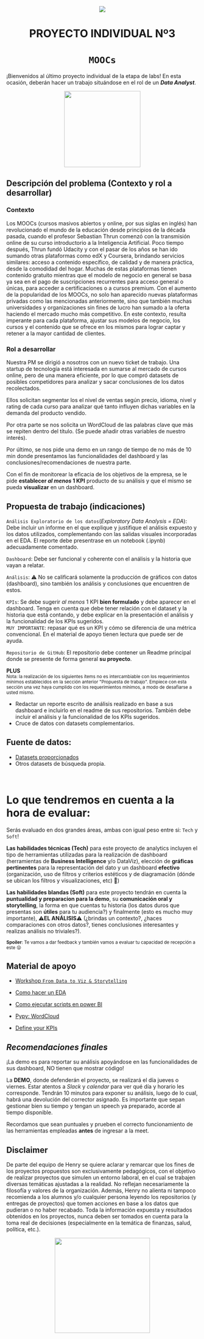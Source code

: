 <p align='center'>
<img src ="https://d31uz8lwfmyn8g.cloudfront.net/Assets/logo-henry-white-lg.png">
<p>

<h1 align='center'>
 <b>PROYECTO INDIVIDUAL Nº3</b>
</h1>
 
# <h1 align="center">**`MOOCs`**</h1>

¡Bienvenidos al último proyecto individual de la etapa de labs! En esta ocasión, deberán hacer un trabajo situándose en el rol de un ***Data Analyst***.
<p align='center'>
<img src = 'https://thumbs.dreamstime.com/b/mooc-massive-open-online-course-learning-vector-219370657.jpg' height = 200>
<p>


## **Descripción del problema (Contexto y rol a desarrollar)**

### **Contexto**

Los MOOCs (cursos masivos abiertos y online, por sus siglas en inglés) han revolucionado el mundo de la educación desde principios de la década pasada, cuando el profesor Sebastian Thrun comenzó con la transmisión online de su curso introductorio a la Inteligencia Artificial. Poco tiempo después, Thrun fundó Udacity y con el pasar de los años se han ido sumando otras plataformas como edX y Coursera, brindando servicios similares: acceso a contenido específico, de calidad y de manera práctica, desde la comodidad del hogar. Muchas de estas plataformas tienen contenido gratuito mientras que el modelo de negocio en general se basa ya sea en el pago de suscripciones recurrentes para acceso general o únicas, para acceder a certificaciones o a cursos premium.
Con el aumento de la popularidad de los MOOCs, no solo han aparecido nuevas plataformas privadas como las mencionadas anteriormente, sino que también muchas universidades y organizaciones sin fines de lucro han sumado a la oferta haciendo el mercado mucho más competitivo. En este contexto, resulta imperante para cada plataforma, ajustar sus modelos de negocio, los cursos y el contenido que se ofrece en los mismos para lograr captar y retener a la mayor cantidad de clientes.

### Rol a desarrollar

Nuestra PM se dirigió a nosotros con un nuevo ticket de trabajo. Una startup de tecnología está interesada en sumarse al mercado de cursos online, pero de una manera eficiente, por lo que compró datasets de posibles competidores para analizar y sacar conclusiones de los datos recolectados.

Ellos solicitan segmentar los el nivel de ventas según precio, idioma, nivel y rating de cada curso para analizar qué tanto influyen dichas variables en la demanda del producto vendido.

Por otra parte se nos solicita un WordCloud de las palabras clave que más se repiten dentro del título. (Se puede añadir otras variables de nuestro interés). 

Por último, se nos pide una demo en un rango de tiempo de no más de 10 min donde presentamos las funcionalidades del dashboard y las conclusiones/recomendaciones de nuestra parte.

Con el fin de monitorear la eficacia de los objetivos de la empresa, se le pide **establecer _al menos_ 1 KPI** producto de su análisis y que el mismo se pueda **visualizar** en un dashboard.


## **Propuesta de trabajo (indicaciones)**

`Análisis Exploratorio de los datos`(_Exploratory Data Analysis = EDA_):
Debe incluir un informe en el que explique y justifique el análisis expuesto y los datos utilizados, complementando con las salidas visuales incorporadas en el EDA. El reporte debe presentrase en un notebook (.ipynb) adecuadamente comentado.

`Dashboard`:
Debe ser funcional y coherente con el análisis y la historia que vayan a relatar.

`Análisis`: :warning:
No se calificará solamente la producción de gráficos con datos (dashboard), sino también los análisis y conclusiones que encuentren de estos.

`KPIs`:
Se debe sugerir _al menos_ 1 KPI **bien formulado** y debe aparecer en el dashboard. Tenga en cuenta que debe tener relación con el dataset y la historia que está contando, y debe explicar en la presentación el análisis y la funcionalidad de los KPIs sugeridos.  
`MUY IMPORTANTE`: repasar qué es un KPI y cómo se diferencia de una métrica convencional. En el material de apoyo tienen lectura que puede ser de ayuda.</small>

`Repositorio de GitHub`:
El repositorio debe contener un Readme principal donde se presente de forma general **su proyecto**.

**PLUS**
<br>
<sub> Nota: la realización de los siguientes ítems no es intercambiable con los requerimientos mínimos establecidos en la sección anterior "Propuesta de trabajo". Empiece con esta sección una vez haya cumplido con los requerimientos mínimos, a modo de desafiarse a usted mismo.</sub>

- Redactar un reporte escrito de análisis realizado en base a sus dashboard e incluirlo en el readme de sus repositorios. También debe incluir el análisis y la funcionalidad de los KPIs sugeridos.
- Cruce de datos con datasets complementarios.

## Fuente de datos:
- [Datasets proporcionados ](https://drive.google.com/drive/folders/1Ek0ptpvIKwiM7-aeBfSOdtnxnKOJ4HvP?usp=sharing)
- Otros datasets de búsqueda propia.

<br>

<h1>Lo que tendremos en cuenta a la hora de evaluar:</h1>

Serás evaluado en dos grandes áreas, ambas con igual peso entre si: `Tech` y `Soft`!

**Las habilidades técnicas (Tech)** para este proyecto de analytics incluyen el tipo de herramientas utilizadas para la realización de dashboard (herramientas de **Business Intelligence** y/o DataViz), elección de **gráficas pertinentes** para la representación del dato y un dashboard **efectivo** (organización, uso de filtros y criterios estéticos y de diagramación (dónde se ubican los filtros y visualizaciones, etc) :nail_care:)

**Las habilidades blandas (Soft)** para este proyecto tendrán en cuenta la **puntualidad y preparacion para la demo**, su **comunicación oral y storytelling**, la forma en que cuentas tu historia (los datos duros que presentas son **útiles** para tu audiencia?) y finalmente (esto es mucho muy importante), :warning:**EL ANÁLISIS**:warning: (¿brindas un contexto?, ¿haces comparaciones con otros datos?, tienes conclusiones interesantes y realizas análisis no triviales?).

<sub>**Spoiler**: Te vamos a dar feedback y también vamos a evaluar tu capacidad de recepción a este :stuck_out_tongue: </sub>


## Material de apoyo
- [Workshop `From Data to Viz & Storytelling`](https://www.students.soyhenry.com/classes/121?cohortId=58&videoOrdinal=1)
- [Como hacer un EDA](https://medium.com/nerd-for-tech/how-to-do-some-basic-eda-a-guide-for-dummies-d76d9a82242c)
- [Como ejecutar scripts en power BI](https://learn.microsoft.com/es-es/power-bi/connect-data/desktop-python-scripts)

- [Pypy: WordCloud](https://pypi.org/project/wordcloud/)

- [Define your KPIs](https://medium.com/swlh/define-your-kpis-1a2072f1435)

## ***Recomendaciones finales***

¡La demo es para reportar su análisis apoyándose en las funcionalidades de sus dashboard, NO tienen que mostrar código!

La **DEMO**, donde defenderán el proyecto, se realizará el día jueves o viernes. Estar atentos a *Slack* y  *calendar* para ver qué día y horario les corresponde. Tendrán 10 minutos para exponer su análisis, luego de lo cual, habrá una devolución del corrector asignado. 
Es importante que sepan gestionar bien su tiempo y tengan un speech ya preparado, acorde al tiempo disponible.
 
Recordamos que sean puntuales y prueben el correcto funcionamiento de las herramientas empleadas **antes** de ingresar a la meet.



## Disclaimer
De parte del equipo de Henry se quiere aclarar y remarcar que los fines de los proyectos propuestos son exclusivamente pedagógicos, con el objetivo de realizar proyectos que simulen un entorno laboral, en el cual se trabajen diversas temáticas ajustadas a la realidad. No reflejan necesariamente la filosofía y valores de la organización. Además, Henry no alienta ni tampoco recomienda a los alumnos y/o cualquier persona leyendo los repositorios (y entregas de proyectos) que tomen acciones en base a los datos que pudieran o no haber recabado. Toda la información expuesta y resultados obtenidos en los proyectos, nunca deben ser tomados en cuenta para la toma real de decisiones (especialmente en la temática de finanzas, salud, política, etc.).
  
  
<p align='center'>
<img src ="https://media.giphy.com/media/BpGWitbFZflfSUYuZ9/giphy.gif" height=250>
<p>
